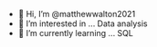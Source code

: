 - 👋 Hi, I’m @matthewwalton2021
- 👀 I’m interested in ... Data analysis
- 🌱 I’m currently learning ... SQL 

<!---
matthewwalton2021/matthewwalton2021 is a ✨ special ✨ repository because its `README.md` (this file) appears on your GitHub profile.
You can click the Preview link to take a look at your changes.
--->
